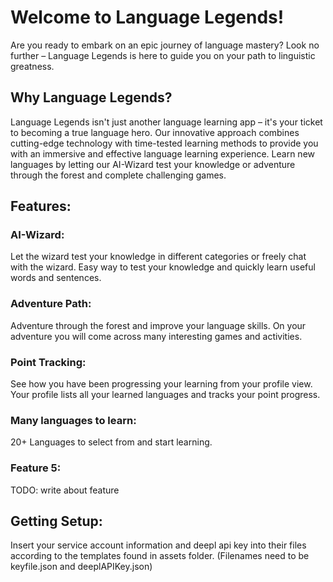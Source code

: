 # Welcome to Language Legends!

Are you ready to embark on an epic journey of language mastery? Look no further – Language Legends is here to guide you on your path to linguistic greatness.

## Why Language Legends?

Language Legends isn't just another language learning app – it's your ticket to becoming a true language hero. Our innovative approach combines cutting-edge technology with time-tested learning methods to provide you with an immersive and effective language learning experience. Learn new languages by letting our AI-Wizard test your knowledge or adventure through the forest and complete challenging games.

## Features:

### AI-Wizard: 
Let the wizard test your knowledge in different categories or freely chat with the wizard. Easy way to test your knowledge and quickly learn useful words and sentences. 
### Adventure Path: 
Adventure through the forest and improve your language skills. On your adventure you will come across many interesting games and activities.
### Point Tracking: 
See how you have been progressing your learning from your profile view. Your profile lists all your learned languages and tracks your point progress.
### Many languages to learn: 
20+ Languages to select from and start learning. 
### Feature 5: 
TODO: write about feature

## Getting Setup:
Insert your service account information and deepl api key into their files according to the templates found in assets folder. (Filenames need to be keyfile.json and deeplAPIKey.json)

